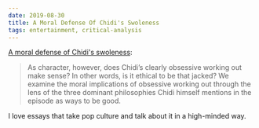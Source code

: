 ```yaml
---
date: 2019-08-30
title: A Moral Defense Of Chidi's Swoleness
tags: entertainment, critical-analysis
---
```



[A moral defense of Chidi's swoleness](https://sa33779.wixsite.com/shawnadler/writings):

> As character, however, does Chidi’s clearly obsessive working out make sense? In other words, is it ethical to be that jacked? We examine the moral implications of obsessive working out through the lens of the three dominant philosophies Chidi himself mentions in the episode as ways to be good.

I love essays that take pop culture and talk about it in a high-minded way.